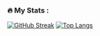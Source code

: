 ### :fire: My Stats :
[![GitHub Streak](http://github-readme-streak-stats.herokuapp.com?user=prlwk&theme=noctis-minimus&hide_border=true)](https://git.io/streak-stats)
[![Top Langs](https://github-readme-stats.vercel.app/api/top-langs/?username=prlwk)](https://github.com/anuraghazra/github-readme-stats)
